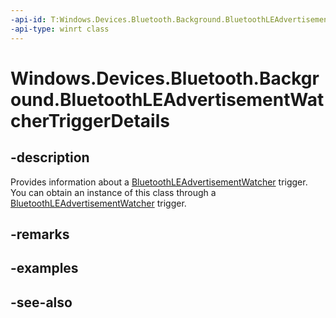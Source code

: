 ----api-id: T:Windows.Devices.Bluetooth.Background.BluetoothLEAdvertisementWatcherTriggerDetails
-api-type: winrt class
---<!-- Class syntax.public class BluetoothLEAdvertisementWatcherTriggerDetails : Windows.Devices.Bluetooth.Background.IBluetoothLEAdvertisementWatcherTriggerDetails--># Windows.Devices.Bluetooth.Background.BluetoothLEAdvertisementWatcherTriggerDetails## -descriptionProvides information about a [BluetoothLEAdvertisementWatcher](XREF:TODO:BluetoothLEAdvertisementPublisherTriggerDetails) trigger. You can obtain an instance of this class through a [BluetoothLEAdvertisementWatcher](XREF:TODO:BluetoothLEAdvertisementPublisherTriggerDetails) trigger.## -remarks## -examples## -see-also